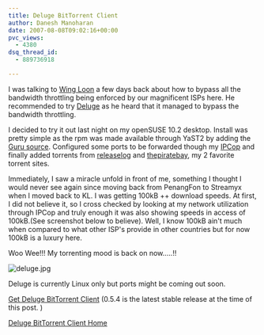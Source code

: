 ```yaml
---
title: Deluge BitTorrent Client
author: Danesh Manoharan
date: 2007-08-08T09:02:16+00:00
pvc_views:
  - 4380
dsq_thread_id:
  - 889736918

---
```

I was talking to [Wing Loon][1] a few days back about how to bypass all the bandwidth throttling being enforced by our magnificent ISPs here. He recommended to try [Deluge][2] as he heard that it managed to bypass the bandwidth throttling.

I decided to try it out last night on my openSUSE 10.2 desktop. Install was pretty simple as the rpm was made available through YaST2 by adding the [Guru source][3]. Configured some ports to be forwarded though my [IPCop][4] and finally added torrents from [releaselog][5] and [thepiratebay][6], my 2 favorite torrent sites.

Immediately, I saw a miracle unfold in front of me, something I thought I would never see again since moving back from PenangFon to Streamyx when I moved back to KL. I was getting 100kB ++ download speeds. At first, I did not believe it, so I cross checked by looking at my network utilization through IPCop and truly enough it was also showing speeds in access of 100kB.(See screenshot below to believe). Well, I know 100kB ain't much when compared to what other ISP's provide in other countries but for now 100kB is a luxury here.

Woo Wee!!! My torrenting mood is back on now.....!!

![deluge.jpg][7] 

Deluge is currently Linux only but ports might be coming out soon.

[Get Deluge BitTorrent Client][8] (0.5.4 is the latest stable release at the time of this post. )

[Deluge BitTorrent Client Home][2]

 [1]: http://wingloon.com/2007/08/07/deluge-054/
 [2]: http://deluge-torrent.org/
 [3]: http://ftp.gwdg.de/pub/linux/misc/suser-guru/rpm/10.2/
 [4]: http://www.ipcop.org/
 [5]: http://rlslog.net/
 [6]: http://thepiratebay.org/
 [7]: /wp-content/uploads/2007/08/deluge.jpg
 [8]: http://deluge-torrent.org/downloads